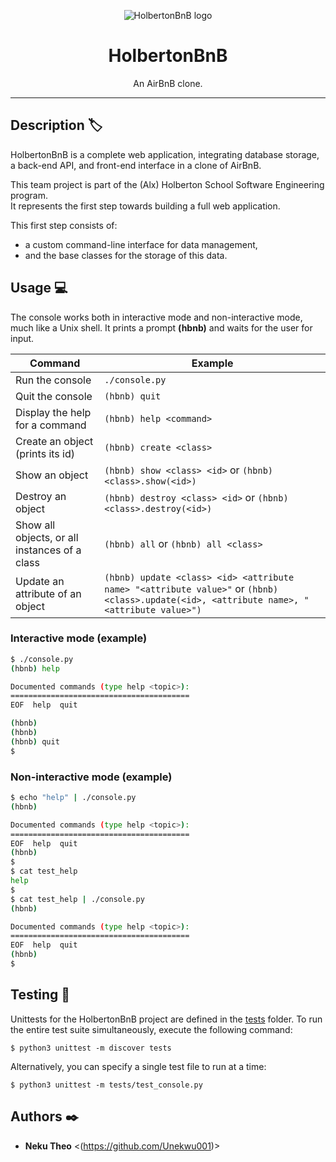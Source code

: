 <p align="center">
  <img src="https://github.com/Adeniyii/AirBnB_clone/blob/main/assets/hbnb_logo.png" alt="HolbertonBnB logo">
</p>


<h1 align="center">HolbertonBnB</h1>
<p align="center">An AirBnB clone.</p>

---

## Description :label:

HolbertonBnB is a complete web application, integrating database storage, a back-end API, and front-end interface in a clone of AirBnB.

This team project is part of the (Alx) Holberton School Software Engineering program. </br>
It represents the first step towards building a full web application.

This first step consists of:
- a custom command-line interface for data management,
- and the base classes for the storage of this data.

## Usage 💻

The console works both in interactive mode and non-interactive mode, much like a Unix shell.
It prints a prompt **(hbnb)** and waits for the user for input.

Command | Example
------- | -------
Run the console | ```./console.py```
Quit the console | ```(hbnb) quit```
Display the help for a command | ```(hbnb) help <command>```
Create an object (prints its id)| ```(hbnb) create <class>```
Show an object | ```(hbnb) show <class> <id>``` or ```(hbnb) <class>.show(<id>)```
Destroy an object | ```(hbnb) destroy <class> <id>``` or ```(hbnb) <class>.destroy(<id>)```
Show all objects, or all instances of a class | ```(hbnb) all``` or ```(hbnb) all <class>```
Update an attribute of an object | ```(hbnb) update <class> <id> <attribute name> "<attribute value>"``` or ```(hbnb) <class>.update(<id>, <attribute name>, "<attribute value>")```

### Interactive mode (example)

```bash
$ ./console.py
(hbnb) help

Documented commands (type help <topic>):
========================================
EOF  help  quit

(hbnb)
(hbnb)
(hbnb) quit
$
```

### Non-interactive mode (example)

```bash
$ echo "help" | ./console.py
(hbnb)

Documented commands (type help <topic>):
========================================
EOF  help  quit
(hbnb)
$
$ cat test_help
help
$
$ cat test_help | ./console.py
(hbnb)

Documented commands (type help <topic>):
========================================
EOF  help  quit
(hbnb)
$
```

## Testing :straight_ruler:

Unittests for the HolbertonBnB project are defined in the [tests](./tests)
folder. To run the entire test suite simultaneously, execute the following command:

```
$ python3 unittest -m discover tests
```

Alternatively, you can specify a single test file to run at a time:

```
$ python3 unittest -m tests/test_console.py
```


## Authors :black_nib:

* **Neku Theo** <(https://github.com/Unekwu001)>
 

